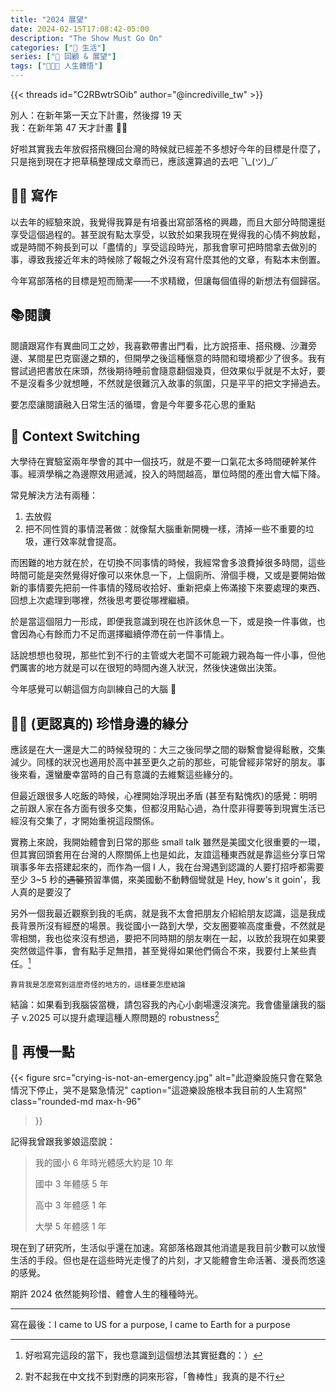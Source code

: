 ```yaml
---
title: "2024 展望"
date: 2024-02-15T17:08:42-05:00
description: "The Show Must Go On"
categories: ["🍫 生活"]
series: ["🔭 回顧 & 展望"]
tags: ["🧑🏻‍🏫 人生體悟"]
---
```


{{< threads id="C2RBwtrSOib" author="@incrediville_tw" >}}
<figcaption class="text-center">別人：在新年第一天立下計畫，然後撐 19 天<br/>我：在新年第 47 天才計畫 🕺🏻</figcaption>

好啦其實我去年放假搭飛機回台灣的時候就已經差不多想好今年的目標是什麼了，只是拖到現在才把草稿整理成文章而已，應該還算過的去吧 ¯\\\_(ツ)\_/¯

## ✍🏻 寫作

以去年的經驗來說，我覺得我算是有培養出寫部落格的興趣，而且大部分時間還挺享受這個過程的。甚至說有點太享受，以致於如果我現在覺得我的心情不夠放鬆，或是時間不夠長到可以「盡情的」享受這段時光，那我會寧可把時間拿去做別的事，導致我接近年末的時候除了報報之外沒有寫什麼其他的文章，有點本末倒置。

今年寫部落格的目標是短而簡潔——不求精緻，但讓每個值得的新想法有個歸宿。

## 📚閱讀

閱讀跟寫作有異曲同工之妙，我喜歡帶書出門看，比方說搭車、搭飛機、沙灘旁邊、某間星巴克窗邊之類的，但開學之後這種愜意的時間和環境都少了很多。我有嘗試過把書放在床頭，然後期待睡前會隨意翻個幾頁，但效果似乎就是不太好，要不是沒看多少就想睡，不然就是很難沉入故事的氛圍，只是平平的把文字掃過去。

要怎麼讓閱讀融入日常生活的循環，會是今年要多花心思的重點

## 🔄 Context Switching

大學待在實驗室兩年學會的其中一個技巧，就是不要一口氣花太多時間硬幹某件事。經濟學稱之為邊際效用遞減，投入的時間越高，單位時間的產出會大幅下降。

常見解決方法有兩種：

1. 去放假
2. 把不同性質的事情混著做：就像幫大腦重新開機一樣，清掉一些不重要的垃圾，運行效率就會提高。

而困難的地方就在於，在切換不同事情的時候，我經常會多浪費掉很多時間，這些時間可能是突然覺得好像可以來休息一下，上個廁所、滑個手機，又或是要開始做新的事情要先把前一件事情的殘局收拾好、重新把桌上佈滿接下來要處理的東西、回想上次處理到哪裡，然後思考要從哪裡繼續。

於是當這個阻力一形成，即便我意識到現在也許該休息一下，或是換一件事做，也會因為心有餘而力不足而選擇繼續停滯在前一件事情上。

話說想想也發現，那些忙到不行的主管或大老闆不可能親力親為每一件小事，但他們厲害的地方就是可以在很短的時間內進入狀況，然後快速做出決策。

今年感覺可以朝這個方向訓練自己的大腦 🤔

## 🫶🏻 (更認真的) 珍惜身邊的緣分

應該是在大一還是大二的時候發現的：大三之後同學之間的聯繫會變得鬆散，交集減少。同樣的狀況也適用於高中甚至更久之前的那些，可能曾經非常好的朋友。事後來看，還蠻慶幸當時的自己有意識的去維繫這些緣分的。

但最近跟很多人吃飯的時候，心裡開始浮現出矛盾 (甚至有點愧疚)的感覺：明明之前跟人家在各方面有很多交集，但都沒用點心過，為什麼非得要等到現實生活已經沒有交集了，才開始重視這段關係。

實務上來說，我開始體會到日常的那些 small talk 雖然是美國文化很重要的一環，但其實回頭套用在台灣的人際關係上也是如此，友誼這種東西就是靠這些分享日常瑣事多年去搭建起來的，而作為一個 I 人，我在台灣遇到認識的人要打招呼都需要至少 3~5 秒的~~遇襲~~預習準備，來美國動不動轉個彎就是 Hey, how's it goin'，我人真的是要沒了

另外一個我最近觀察到我的毛病，就是我不太會把朋友介紹給朋友認識，這是我成長背景所沒有經歷的場景。我從國小一路到大學，交友圈要嘛高度重疊，不然就是零相關，我也從來沒有想過，要把不同時期的朋友喇在一起，以致於我現在如果要突然做這件事，會有點手足無措，甚至覺得如果他們倆合不來，我要付上某些責任。[^1]

<small>靠背我是怎麼寫到這麼奇怪的地方的，這樣要怎麼結論</small>

結論：如果看到我腦袋當機，請包容我的內心小劇場還沒演完。我會儘量讓我的腦子 v.2025 可以提升處理這種人際問題的 robustness[^2]

[^1]: 好啦寫完這段的當下，我也意識到這個想法其實挺蠢的：）
[^2]: 對不起我在中文找不到對應的詞來形容，「魯棒性」我真的是不行

## 🐌 再慢一點

{{< figure
    src="crying-is-not-an-emergency.jpg"
    alt="此遊樂設施只會在緊急情況下停止，哭不是緊急情況"
    caption="這遊樂設施根本我目前的人生寫照"
    class="rounded-md max-h-96"
>}}

記得我曾跟我爹娘這麼說：

> 我的國小 6 年時光體感大約是 10 年
>
> 國中 3 年體感 5 年
>
> 高中 3 年體感 1 年
>
> 大學 5 年體感 1 年

現在到了研究所，生活似乎還在加速。寫部落格跟其他消遣是我目前少數可以放慢生活的手段。但也是在這些時光走慢了的片刻，才又能體會生命活著、漫長而悠遠的感覺。

期許 2024 依然能夠珍惜、體會人生的種種時光。

---

寫在最後：I came to US for a purpose, I came to Earth for a purpose
